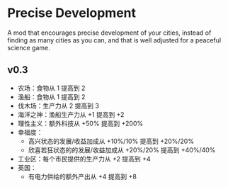 # Precise Development

A mod that encourages precise development of your cities, instead of finding as many cities as you can, and that is well adjusted for a peaceful science game.

## v0.3

- 农场：食物从 1 提高到 2
- 渔船：食物从 1 提高到 2
- 伐木场：生产力从 2 提高到 3
- 海洋之神：渔船生产力从 +1 提高到 +2
- 理性主义：额外科技从 +50% 提高到 +200%
- 幸福度：
  - 高兴状态的发展/收益加成从 +10%/10% 提高到 +20%/20%
  - 欣喜若狂状态的的发展/收益加成从 +20%/20% 提高到 +40%/40%
- 工业区：每个市民提供的生产力从 +2 提高到 +4
- 英国：
  - 有电力供给的额外产出从 +4 提高到 +8
